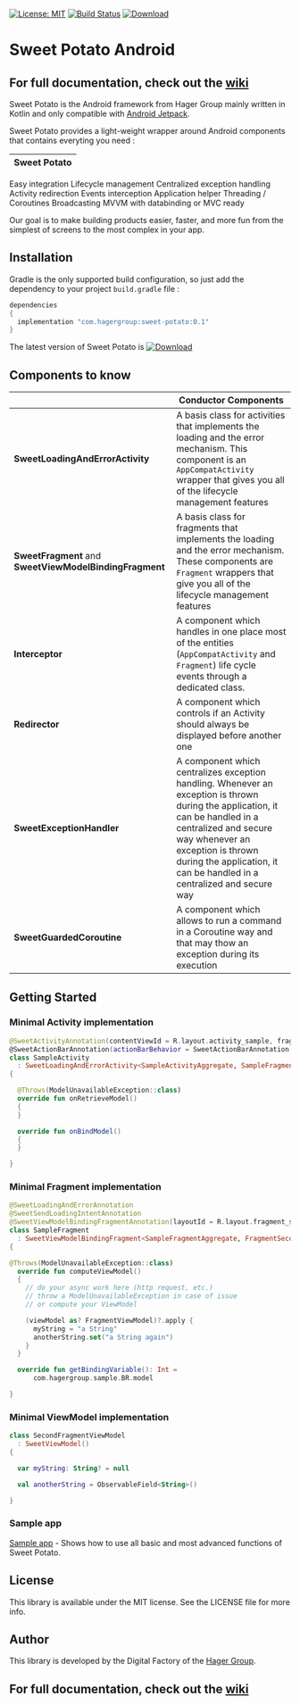 [![License: MIT](https://img.shields.io/badge/License-MIT-yellow.svg)](https://opensource.org/licenses/MIT)
[![Build Status](https://hagerdigitalfactory.visualstudio.com/Digital%20Factory%20Documentation/_apis/build/status/sweet-potato-android-master?branchName=master)](https://hagerdigitalfactory.visualstudio.com/Digital%20Factory%20Documentation/_build/latest?definitionId=36?branchName=master)
[ ![Download](https://api.bintray.com/packages/hagergroup/Maven/sweetpotato/images/download.svg) ](https://bintray.com/hagergroup/Maven/sweetpotato/_latestVersion)

# Sweet Potato Android

## For full documentation, check out the [wiki](https://github.com/hagergroup/sweet-potato-android/wiki)

Sweet Potato is the Android framework from Hager Group mainly written in Kotlin and only compatible with [Android Jetpack](https://developer.android.com/jetpack/). 

Sweet Potato provides a light-weight wrapper around Android components that contains everyting you need :

|  Sweet Potato |
|---------------|
Easy integration
Lifecycle management
Centralized exception handling
Activity redirection
Events interception
Application helper
Threading / Coroutines
Broadcasting
MVVM with databinding or MVC ready

Our goal is to make building products easier, faster, and more fun from the simplest of screens to the most complex in your app.

## Installation

Gradle is the only supported build configuration, so just add the dependency to your project `build.gradle` file :

```groovy
dependencies 
{
  implementation "com.hagergroup:sweet-potato:0.1"
}
```

The latest version of Sweet Potato is [ ![Download](https://api.bintray.com/packages/hagergroup/Maven/sweetpotato/images/download.svg) ](https://bintray.com/hagergroup/Maven/sweetpotato/_latestVersion)

## Components to know

|             |  Conductor Components |
------|------------------------------
**SweetLoadingAndErrorActivity** | A basis class for activities that implements the loading and the error mechanism. This component is an `AppCompatActivity` wrapper that gives you all of the lifecycle management features
**SweetFragment** and **SweetViewModelBindingFragment** | A basis class for fragments that implements the loading and the error mechanism. These components are `Fragment` wrappers that give you all of the lifecycle management features
**Interceptor** | A component which handles in one place most of the entities (`AppCompatActivity` and `Fragment`) life cycle events through a dedicated class.
**Redirector** | A component which controls if an Activity should always be displayed before another one
**SweetExceptionHandler** | A component which centralizes exception handling. Whenever an exception is thrown during the application, it can be handled in a centralized and secure way whenever an exception is thrown during the application, it can be handled in a centralized and secure way
**SweetGuardedCoroutine** | A component which allows to run a command in a Coroutine way and that may thow an exception during its execution

## Getting Started

### Minimal Activity implementation

```kotlin
@SweetActivityAnnotation(contentViewId = R.layout.activity_sample, fragmentPlaceholderId = R.id.fragmentContainer, fragmentClass = SampleFragment::class, canRotate = true)
@SweetActionBarAnnotation(actionBarBehavior = SweetActionBarAnnotation.ActionBarBehavior.Up)
class SampleActivity
  : SweetLoadingAndErrorActivity<SampleActivityAggregate, SampleFragmentAggregate>()
{

  @Throws(ModelUnavailableException::class)
  override fun onRetrieveModel()
  {
  }

  override fun onBindModel()
  {
  }

}

```

### Minimal Fragment implementation

```kotlin
@SweetLoadingAndErrorAnnotation
@SweetSendLoadingIntentAnnotation
@SweetViewModelBindingFragmentAnnotation(layoutId = R.layout.fragment_sample, fragmentTitleId = R.string.fragment_title, viewModelClass = FragmentViewModel::class, surviveOnConfigurationChanged = false, viewModelContext = SweetViewModelBindingFragmentAnnotation.ViewModelContext.Activity)
class SampleFragment
  : SweetViewModelBindingFragment<SampleFragmentAggregate, FragmentSecondBinding>(),
{

@Throws(ModelUnavailableException::class)
  override fun computeViewModel()
  {
    // do your async work here (http request, etc.)
    // throw a ModelUnavailableException in case of issue
    // or compute your ViewModel

    (viewModel as? FragmentViewModel)?.apply {
      myString = "a String"
      anotherString.set("a String again")
    }
  }

  override fun getBindingVariable(): Int =
      com.hagergroup.sample.BR.model

}
```

### Minimal ViewModel implementation

```kotlin
class SecondFragmentViewModel
  : SweetViewModel()
{

  var myString: String? = null

  val anotherString = ObservableField<String>()

}
```

### Sample app

[Sample app](https://github.com/hagergroup/sweet-potato-android/tree/master/sample) - Shows how to use all basic and most advanced functions of Sweet Potato.

## License

This library is available under the MIT license. See the LICENSE file for more info.

## Author

This library is developed by the Digital Factory of the [Hager Group](http://www.hagergroup.com/).

## For full documentation, check out the [wiki](https://github.com/hagergroup/sweet-potato-android/wiki)
